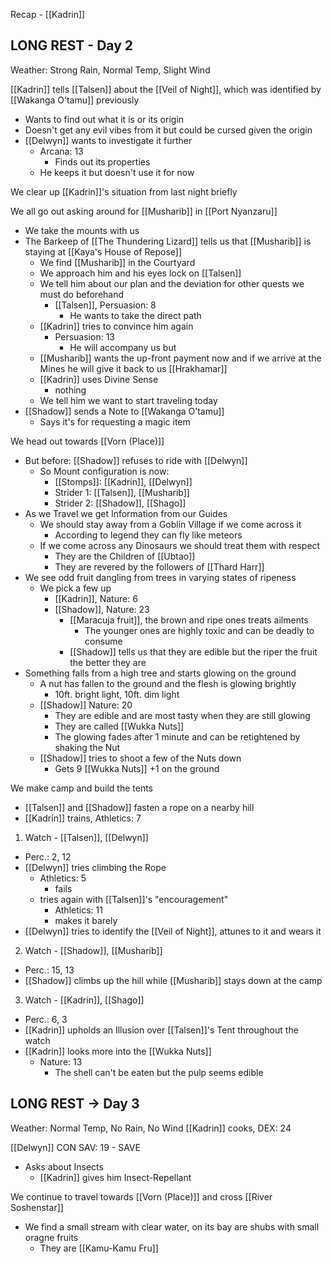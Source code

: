 Recap - [[Kadrin]]

## LONG REST - Day 2
Weather: Strong Rain, Normal Temp, Slight Wind

[[Kadrin]] tells [[Talsen]] about the [[Veil of Night]], which was identified by [[Wakanga O’tamu]] previously
- Wants to find out what it is or its origin
- Doesn't get any evil vibes from it but could be cursed given the origin
- [[Delwyn]] wants to investigate it further
	- Arcana: 13
		- Finds out its properties
	- He keeps it but doesn't use it for now

We clear up [[Kadrin]]'s situation from last night briefly

We all go out asking around for [[Musharib]] in [[Port Nyanzaru]]
- We take the mounts with us
- The Barkeep of [[The Thundering Lizard]] tells us that [[Musharib]] is staying at [[Kaya's House of Repose]]
	- We find [[Musharib]] in the Courtyard
	- We approach him and his eyes lock on [[Talsen]]
	- We tell him about our plan and the deviation for other quests we must do beforehand
		- [[Talsen]], Persuasion: 8
			- He wants to take the direct path
	- [[Kadrin]] tries to convince him again
		- Persuasion: 13
			- He will accompany us but
	- [[Musharib]] wants the up-front payment now and if we arrive at the  Mines he will give it back to us [[Hrakhamar]]
	- [[Kadrin]] uses Divine Sense
		- nothing
	- We tell him we want to start traveling today
- [[Shadow]] sends a Note to [[Wakanga O’tamu]]
	- Says it's for requesting a magic item

We head out towards [[Vorn (Place)]]
- But before: [[Shadow]] refuses to ride with [[Delwyn]]
	- So Mount configuration is now:
		- [[Stomps]]: [[Kadrin]], [[Delwyn]]
		- Strider 1: [[Talsen]], [[Musharib]]
		- Strider 2: [[Shadow]], [[Shago]]
- As we Travel we get Information from our Guides
	- We should stay away from a Goblin Village if we come across it
		- According to legend they can fly like meteors
	- If we come across any Dinosaurs we should treat them with respect
		- They are the Children of [[Ubtao]]
		- They are revered by the followers of [[Thard Harr]]
- We see odd fruit dangling from trees in varying states of ripeness
	- We pick a few up
		- [[Kadrin]], Nature: 6
		- [[Shadow]], Nature: 23
			- [[Maracuja fruit]], the brown and ripe ones treats ailments
				- The younger ones are highly toxic and can be deadly to consume
			- [[Shadow]] tells us that they are edible but the riper the fruit the better they are
- Something falls from a high tree and starts glowing on the ground
	- A nut has fallen to the ground and the flesh is glowing brightly
		- 10ft. bright light, 10ft. dim light
	- [[Shadow]] Nature: 20
		- They are edible and are most tasty when they are still glowing
		- They are called [[Wukka Nuts]]
		- The glowing fades after 1 minute and can be retightened by shaking the Nut
	- [[Shadow]] tries to shoot a few of the Nuts down
		- Gets 9 [[Wukka Nuts]] +1 on the ground

We make camp and build the tents
- [[Talsen]] and [[Shadow]] fasten a rope on a nearby hill
- [[Kadrin]] trains, Athletics: 7

1. Watch - [[Talsen]], [[Delwyn]]
- Perc.: 2, 12
- [[Delwyn]] tries climbing the Rope
	- Athletics: 5
		- fails
	- tries again with [[Talsen]]'s "encouragement"
		- Athletics: 11
		- makes it barely
- [[Delwyn]] tries to identify the [[Veil of Night]], attunes to it and wears it

2. Watch - [[Shadow]], [[Musharib]]
- Perc.: 15, 13
- [[Shadow]] climbs up the hill while [[Musharib]] stays down at the camp

3. Watch -  [[Kadrin]], [[Shago]]
- Perc.: 6, 3
- [[Kadrin]] upholds an Illusion over [[Talsen]]'s Tent throughout the watch
- [[Kadrin]] looks more into the [[Wukka Nuts]]
	- Nature: 13
		- The shell can't be eaten but the pulp seems edible

## LONG REST -> Day 3
Weather: Normal Temp, No Rain, No Wind
[[Kadrin]] cooks, DEX: 24

[[Delwyn]] CON SAV: 19 - SAVE
- Asks about Insects
	- [[Kadrin]] gives him Insect-Repellant

We continue to travel towards [[Vorn (Place)]] and cross [[River Soshenstar]]
- We find a small stream with clear water, on its bay are shubs with small oragne fruits
	- They are [[Kamu-Kamu Fru]]